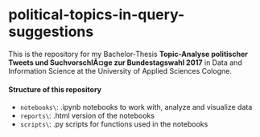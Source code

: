 # political-topics-in-query-suggestions

This is the repository for my Bachelor-Thesis **Topic-Analyse politischer Tweets und SuchvorschlÃ¤ge zur Bundestagswahl 2017** in Data and Information Science at the University of Applied Sciences Cologne.
#### Structure of this repository
* `notebooks\`: .ipynb notebooks to work with, analyze and visualize data
* `reports\`: .html version of the notebooks
* `scripts\`: .py scripts for functions used in the notebooks
